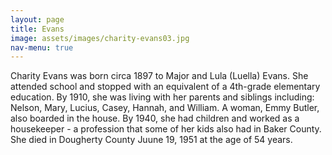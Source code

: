 ```yaml
---
layout: page
title: Evans
image: assets/images/charity-evans03.jpg
nav-menu: true
---
```


Charity Evans was born circa 1897 to Major and Lula (Luella) Evans. She attended school and stopped with an equivalent of a 4th-grade elementary education. By 1910, she was living with her parents and siblings including: Nelson, Mary, Lucius, Casey, Hannah, and William. A woman, Emmy Butler, also boarded in the house. By 1940, she had children and worked as a housekeeper - a profession that some of her kids also had in Baker County. She died in Dougherty County Juune 19, 1951 at the age of 54 years.
